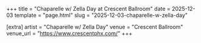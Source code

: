 +++
title = "Chaparelle w/ Zella Day at Crescent Ballroom"
date = 2025-12-03
template = "page.html"
slug = "2025-12-03-chaparelle-w-zella-day"

[extra]
artist = "Chaparelle w/ Zella Day"
venue = "Crescent Ballroom"
venue_url = "https://www.crescentphx.com/"
+++

